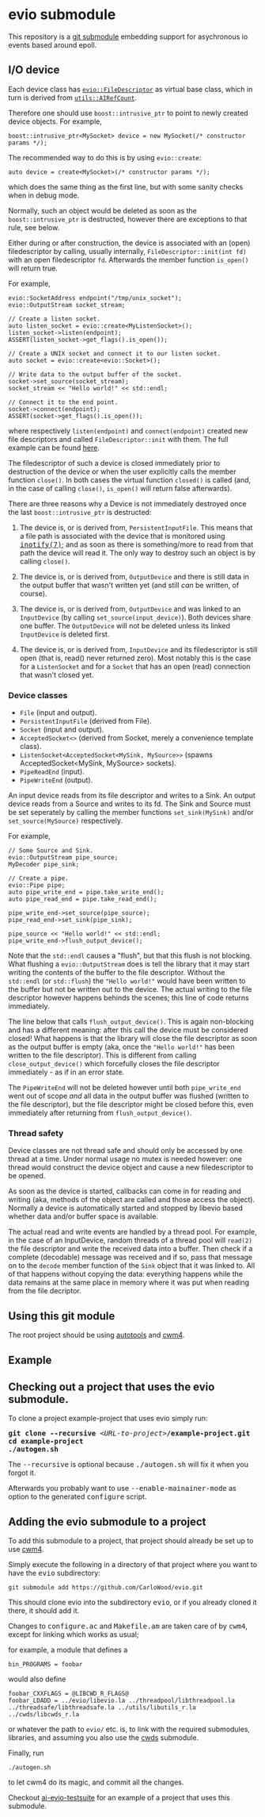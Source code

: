# evio submodule

This repository is a [git submodule](https://git-scm.com/book/en/v2/Git-Tools-Submodules)
embedding support for asychronous io events based around epoll.

## I/O device

Each device class has [`evio::FileDescriptor`](Device.h) as virtual base class, which in turn is derived
from [`utils::AIRefCount`](https://github.com/CarloWood/ai-utils/blob/master/AIRefCount.h).

Therefore one should use `boost::intrusive_ptr` to point to newly created device objects. For example,

```
boost::intrusive_ptr<MySocket> device = new MySocket(/* constructor params */);
```

The recommended way to do this is by using `evio::create`:

```
auto device = create<MySocket>(/* constructor params */);
```

which does the same thing as the first line, but with some sanity checks when in debug mode.

Normally, such an object would be deleted as soon as the `boost::intrusive_ptr` is destructed,
however there are exceptions to that rule, see below.

Either during or after construction, the device is associated with an (open) filedescriptor
by calling, usually internally, `FileDescriptor::init(int fd)` with an open filedescriptor `fd`.
Afterwards the member function `is_open()` will return true.

For example,

```
evio::SocketAddress endpoint("/tmp/unix_socket");
evio::OutputStream socket_stream;

// Create a listen socket.
auto listen_socket = evio::create<MyListenSocket>();
listen_socket->listen(endpoint);
ASSERT(listen_socket->get_flags().is_open());

// Create a UNIX socket and connect it to our listen socket.
auto socket = evio::create<evio::Socket>();

// Write data to the output buffer of the socket.
socket->set_source(socket_stream);
socket_stream << "Hello world!" << std::endl;

// Connect it to the end point.
socket->connect(endpoint);
ASSERT(socket->get_flags().is_open());
```

where respectively `listen(endpoint)` and `connect(endpoint)` created new file descriptors and called `FileDescriptor::init` with them.
The full example can be found [here](https://github.com/CarloWood/ai-evio-testsuite/blob/master/src/unix_socket.cxx).

The filedescriptor of such a device is closed immediately prior to destruction of the device
or when the user explicitly calls the member function `close()`. In both cases the virtual
function `closed()` is called (and, in the case of calling `close()`, `is_open()` will return
false afterwards).

There are three reasons why a Device is not immediately destroyed once the last `boost::intrusive_ptr`
is destructed:

1. The device is, or is derived from, `PersistentInputFile`. This means that a file path is associated
   with the device that is monitored using [<tt>inotify(7)</tt>](http://man7.org/linux/man-pages/man7/inotify.7.html);
   and as soon as there is something/more to read from that path the device will read it.
   The only way to destroy such an object is by calling `close()`.

2. The device is, or is derived from, `OutputDevice` and there is still data in the output buffer that
   wasn't written yet (and still <em>can</em> be written, of course).

3. The device is, or is derived from, `OutputDevice` and was linked to an `InputDevice` (by calling `set_source(input_device)`).
   Both devices share one buffer. The `OutputDevice` will not be deleted unless its linked `InputDevice` is deleted first.

4. The device is, or is derived from, `InputDevice` and its filedescriptor is still open (that is,
   read() never returned zero). Most notably this is the case for a `ListenSocket` and for
   a `Socket` that has an open (read) connection that wasn't closed yet.

### Device classes

* `File` (input and output).
* `PersistentInputFile` (derived from File).
* `Socket` (input and output).
* `AcceptedSocket<>` (derived from Socket, merely a convenience template class).
* `ListenSocket<AcceptedSocket<MySink, MySource>>` (spawns AcceptedSocket<MySink, MySource> sockets).
* `PipeReadEnd` (input).
* `PipeWriteEnd` (output).

An input device reads from its file descriptor and writes to a Sink.
An output device reads from a Source and writes to its fd.
The Sink and Source must be set seperately by calling the member functions `set_sink(MySink)`
and/or `set_source(MySource)` respectively.

For example,

```
// Some Source and Sink.
evio::OutputStream pipe_source;
MyDecoder pipe_sink;

// Create a pipe.
evio::Pipe pipe;
auto pipe_write_end = pipe.take_write_end();
auto pipe_read_end = pipe.take_read_end();

pipe_write_end->set_source(pipe_source);
pipe_read_end->set_sink(pipe_sink);

pipe_source << "Hello world!" << std::endl;
pipe_write_end->flush_output_device();
```

Note that the `std::endl` causes a "flush", but that this flush is not blocking.
What flushing a `evio::OutputStream` does is tell the library that it may start
writing the contents of the buffer to the file descriptor. Without the `std::endl`
(or `std::flush`) the `"Hello world!"` would have been written to the buffer
but not be written out to the device. The actual writing to the file descriptor
however happens behinds the scenes; this line of code returns immediately.

The line below that calls `flush_output_device()`. This is again non-blocking
and has a different meaning: after this call the device must be considered
closed! What happens is that the library will close the file descriptor as soon
as the output buffer is empty (aka, once the `"Hello world!"` has been written
to the file descriptor). This is different from calling `close_output_device()`
which forcefully closes the file descriptor immediately - as if in an error state.

The `PipeWriteEnd` will not be deleted however until both `pipe_write_end`
went out of scope *and* all data in the output buffer was flushed (written to
the file descriptor), but the file descriptor might be closed before this,
even immediately after returning from `flush_output_device()`.

### Thread safety

Device classes are not thread safe and should only be accessed by
one thread at a time. Under normal usage no mutex is needed however:
one thread would construct the device object and cause a new filedescriptor
to be opened.

As soon as the device is started, callbacks can come in for reading and
writing (aka, methods of the object are called and those access the object).
Normally a device is automatically started and stopped by libevio based
whether data and/or buffer space is available.

The actual read and write events are handled by a thread pool.
For example, in the case of an InputDevice, random threads of a thread pool
will `read(2)` the file descriptor and write the received data into a
buffer. Then check if a complete (decodable) message was received and
if so, pass that message on to the `decode` member function of the `Sink`
object that it was linked to. All of that happens without copying the data:
everything happens while the data remains at the same place in memory
where it was put when reading from the file decriptor.

## Using this git module

The root project should be using
[autotools](https://en.wikipedia.org/wiki/GNU_Build_System_autotools) and
[cwm4](https://github.com/CarloWood/cwm4).

## Example

## Checking out a project that uses the evio submodule.

To clone a project example-project that uses evio simply run:

<pre>
<b>git clone --recursive</b> &lt;<i>URL-to-project</i>&gt;<b>/example-project.git</b>
<b>cd example-project</b>
<b>./autogen.sh</b>
</pre>

The <tt>--recursive</tt> is optional because <tt>./autogen.sh</tt> will fix
it when you forgot it.

Afterwards you probably want to use <tt>--enable-mainainer-mode</tt>
as option to the generated <tt>configure</tt> script.

## Adding the evio submodule to a project

To add this submodule to a project, that project should already
be set up to use [cwm4](https://github.com/CarloWood/cwm4).

Simply execute the following in a directory of that project
where you want to have the <tt>evio</tt> subdirectory:

```
git submodule add https://github.com/CarloWood/evio.git
```

This should clone evio into the subdirectory <tt>evio</tt>, or
if you already cloned it there, it should add it.

Changes to <tt>configure.ac</tt> and <tt>Makefile.am</tt>
are taken care of by <tt>cwm4</tt>, except for linking
which works as usual;

for example, a module that defines a

```
bin_PROGRAMS = foobar
```

would also define

```
foobar_CXXFLAGS = @LIBCWD_R_FLAGS@
foobar_LDADD = ../evio/libevio.la ../threadpool/libthreadpool.la ../threadsafe/libthreadsafe.la ../utils/libutils_r.la ../cwds/libcwds_r.la
```

or whatever the path to `evio/` etc. is, to link with the required submodules,
libraries, and assuming you also use the [cwds](https://github.com/CarloWood/cwds) submodule.

Finally, run

```
./autogen.sh
```

to let cwm4 do its magic, and commit all the changes.

Checkout [ai-evio-testsuite](https://github.com/CarloWood/ai-evio-testsuite)
for an example of a project that uses this submodule.
